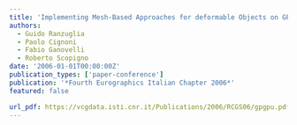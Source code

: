 ```yaml
---
title: 'Implementing Mesh-Based Approaches for deformable Objects on GPU'
authors:
  - Guido Ranzuglia
  - Paolo Cignoni
  - Fabio Ganovelli
  - Roberto Scopigno
date: '2006-01-01T00:00:00Z'
publication_types: ['paper-conference']
publication: '*Fourth Eurographics Italian Chapter 2006*'
featured: false

url_pdf: https://vcgdata.isti.cnr.it/Publications/2006/RCGS06/gpgpu.pdf
---
```

